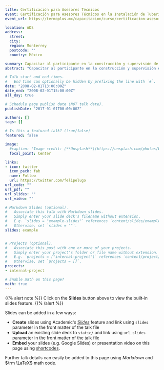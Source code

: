```yaml
---
title: Certificación para Asesores Técnicos
event: Certificación para Asesores Técnicos en la Instalación de Tubería PEAD Corrugada ADS PRO
event_url: https://termoplus.mx/capacitacion/curso/certificacion-asesores-ads

location: ADS
address:
  street: 
  city: 
  region: Monterrey
  postcode: ''
  country: México

summary: Capacitar al participante en la construcción y supervisión de obras de drenaje con tubería PEAD Corrugada ADS.
abstract: "Capacitar al participante en la construcción y supervisión de obras de drenaje con tubería PEAD Corrugada ADS"

# Talk start and end times.
#   End time can optionally be hidden by prefixing the line with `#`.
date: "2008-02-01T13:00:00Z"
date_end: "2008-02-01T15:00:00Z"
all_day: true

# Schedule page publish date (NOT talk date).
publishDate: "2017-01-01T00:00:00Z"

authors: []
tags: []

# Is this a featured talk? (true/false)
featured: false

image:
  #caption: 'Image credit: [**Unsplash**](https://unsplash.com/photos/bzdhc5b3Bxs)'
  focal_point: Center

links:
- icon: twitter
  icon_pack: fab
  name: Follow
  url: https://twitter.com/felipelugo
url_code: ""
url_pdf: ""
url_slides: ""
url_video: ""

# Markdown Slides (optional).
#   Associate this talk with Markdown slides.
#   Simply enter your slide deck's filename without extension.
#   E.g. `slides = "example-slides"` references `content/slides/example-slides.md`.
#   Otherwise, set `slides = ""`.
slides: example


# Projects (optional).
#   Associate this post with one or more of your projects.
#   Simply enter your project's folder or file name without extension.
#   E.g. `projects = ["internal-project"]` references `content/project/deep-learning/index.md`.
#   Otherwise, set `projects = []`.
projects:
- internal-project

# Enable math on this page?
math: true
---
```


{{% alert note %}}
Click on the **Slides** button above to view the built-in slides feature.
{{% /alert %}}

Slides can be added in a few ways:

- **Create** slides using Academic's [*Slides*](https://sourcethemes.com/academic/docs/managing-content/#create-slides) feature and link using `slides` parameter in the front matter of the talk file
- **Upload** an existing slide deck to `static/` and link using `url_slides` parameter in the front matter of the talk file
- **Embed** your slides (e.g. Google Slides) or presentation video on this page using [shortcodes](https://sourcethemes.com/academic/docs/writing-markdown-latex/).

Further talk details can easily be added to this page using *Markdown* and $\rm \LaTeX$ math code.
